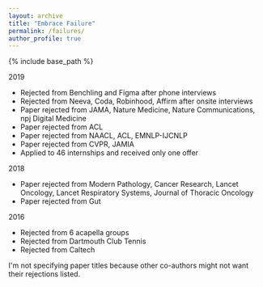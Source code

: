 ```yaml
---
layout: archive
title: "Embrace Failure"
permalink: /failures/
author_profile: true
---
```


{% include base_path %}

2019
* Rejected from Benchling and Figma after phone interviews
* Rejected from Neeva, Coda, Robinhood, Affirm after onsite interviews
* Paper rejected from JAMA, Nature Medicine, Nature Communications, npj Digital Medicine
* Paper rejected from ACL
* Paper rejected from NAACL, ACL, EMNLP-IJCNLP
* Paper rejected from CVPR, JAMIA
* Applied to 46 internships and received only one offer

2018
* Paper rejected from Modern Pathology, Cancer Research, Lancet Oncology, Lancet Respiratory Systems, Journal of Thoracic Oncology
* Paper rejected from Gut

2016
* Rejected from 6 acapella groups
* Rejected from Dartmouth Club Tennis
* Rejected from Caltech

I'm not specifying paper titles because other co-authors might not want their rejections listed.
